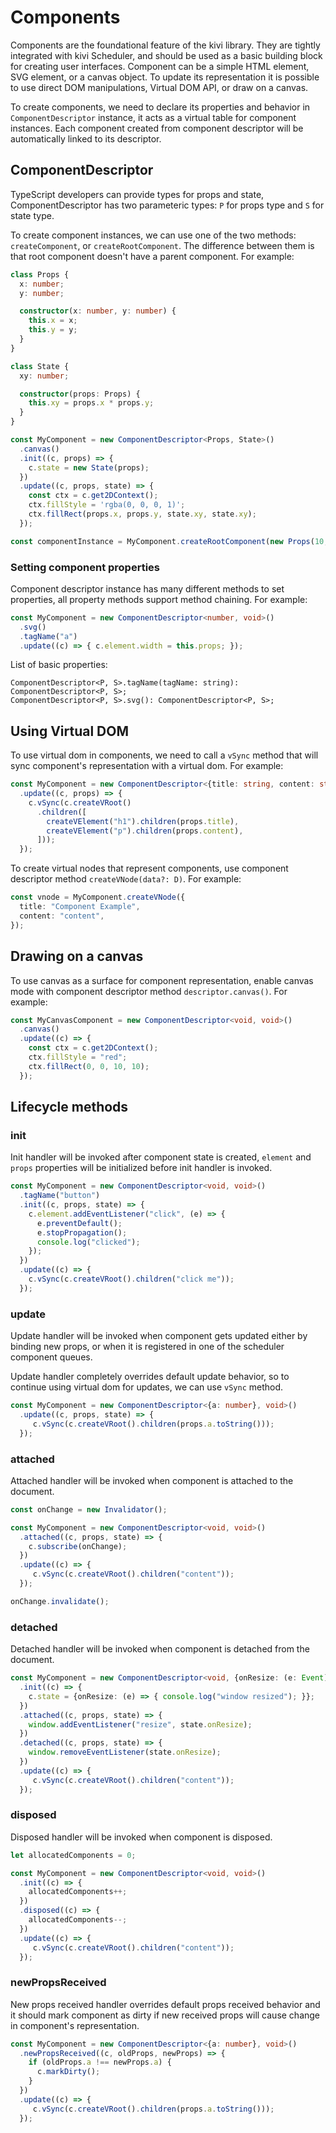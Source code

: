 # Components

Components are the foundational feature of the kivi library. They are tightly integrated with kivi Scheduler, and should
be used as a basic building block for creating user interfaces. Component can be a simple HTML element, SVG element,
or a canvas object. To update its representation it is possible to use direct DOM manipulations, Virtual DOM API, or
draw on a canvas.

To create components, we need to declare its properties and behavior in `ComponentDescriptor` instance, it acts as a
virtual table for component instances. Each component created from component descriptor will be automatically linked
to its descriptor.

## ComponentDescriptor

TypeScript developers can provide types for props and state, ComponentDescriptor has two parameteric types: `P` for
props type and `S` for state type.

To create component instances, we can use one of the two methods: `createComponent`, or `createRootComponent`. The
difference between them is that root component doesn't have a parent component. For example:

```ts
class Props {
  x: number;
  y: number;

  constructor(x: number, y: number) {
    this.x = x;
    this.y = y;
  }
}

class State {
  xy: number;

  constructor(props: Props) {
    this.xy = props.x * props.y;
  }
}

const MyComponent = new ComponentDescriptor<Props, State>()
  .canvas()
  .init((c, props) => {
    c.state = new State(props);
  })
  .update((c, props, state) => {
    const ctx = c.get2DContext();
    ctx.fillStyle = 'rgba(0, 0, 0, 1)';
    ctx.fillRect(props.x, props.y, state.xy, state.xy);
  });

const componentInstance = MyComponent.createRootComponent(new Props(10, 20));
```

### Setting component properties

Component descriptor instance has many different methods to set properties, all property methods support method
chaining. For example:

```ts
const MyComponent = new ComponentDescriptor<number, void>()
  .svg()
  .tagName("a")
  .update((c) => { c.element.width = this.props; });
```

List of basic properties:

```
ComponentDescriptor<P, S>.tagName(tagName: string): ComponentDescriptor<P, S>;
ComponentDescriptor<P, S>.svg(): ComponentDescriptor<P, S>;
```

## Using Virtual DOM

To use virtual dom in components, we need to call a `vSync` method that will sync component's representation with a
virtual dom. For example:

```ts
const MyComponent = new ComponentDescriptor<{title: string, content: string}, void>()
  .update((c, props) => {
    c.vSync(c.createVRoot()
      .children([
        createVElement("h1").children(props.title),
        createVElement("p").children(props.content),
      ]));
  });
```
To create virtual nodes that represent components, use component descriptor method `createVNode(data?: D)`. For example:

```ts
const vnode = MyComponent.createVNode({
  title: "Component Example",
  content: "content",
});
```

## Drawing on a canvas

To use canvas as a surface for component representation, enable canvas mode with component descriptor method
`descriptor.canvas()`. For example:

```ts
const MyCanvasComponent = new ComponentDescriptor<void, void>()
  .canvas()
  .update((c) => {
    const ctx = c.get2DContext();
    ctx.fillStyle = "red";
    ctx.fillRect(0, 0, 10, 10);
  });
```

## Lifecycle methods

### init

Init handler will be invoked after component state is created, `element` and `props` properties will be
initialized before init handler is invoked.

```ts
const MyComponent = new ComponentDescriptor<void, void>()
  .tagName("button")
  .init((c, props, state) => {
    c.element.addEventListener("click", (e) => {
      e.preventDefault();
      e.stopPropagation();
      console.log("clicked");
    });
  })
  .update((c) => {
    c.vSync(c.createVRoot().children("click me"));
  });
```

### update

Update handler will be invoked when component gets updated either by binding new props, or when it is registered in
one of the scheduler component queues.

Update handler completely overrides default update behavior, so to continue using virtual dom for updates, we can
use `vSync` method.

```ts
const MyComponent = new ComponentDescriptor<{a: number}, void>()
  .update((c, props, state) => {
     c.vSync(c.createVRoot().children(props.a.toString()));
  });
```

### attached

Attached handler will be invoked when component is attached to the document.

```ts
const onChange = new Invalidator();

const MyComponent = new ComponentDescriptor<void, void>()
  .attached((c, props, state) => {
    c.subscribe(onChange);
  })
  .update((c) => {
     c.vSync(c.createVRoot().children("content"));
  });

onChange.invalidate();
```

### detached

Detached handler will be invoked when component is detached from the document.

```ts
const MyComponent = new ComponentDescriptor<void, {onResize: (e: Event) => void}>()
  .init((c) => {
    c.state = {onResize: (e) => { console.log("window resized"); }};
  })
  .attached((c, props, state) => {
    window.addEventListener("resize", state.onResize);
  })
  .detached((c, props, state) => {
    window.removeEventListener(state.onResize);
  })
  .update((c) => {
     c.vSync(c.createVRoot().children("content"));
  });
```

### disposed

Disposed handler will be invoked when component is disposed.

```ts
let allocatedComponents = 0;

const MyComponent = new ComponentDescriptor<void, void>()
  .init((c) => {
    allocatedComponents++;
  })
  .disposed((c) => {
    allocatedComponents--;
  })
  .update((c) => {
     c.vSync(c.createVRoot().children("content"));
  });
```

### newPropsReceived

New props received handler overrides default props received behavior and it should mark component as dirty if new
received props will cause change in component's representation.

```ts
const MyComponent = new ComponentDescriptor<{a: number}, void>()
  .newPropsReceived((c, oldProps, newProps) => {
    if (oldProps.a !== newProps.a) {
      c.markDirty();
    }
  })
  .update((c) => {
     c.vSync(c.createVRoot().children(props.a.toString()));
  });
```
